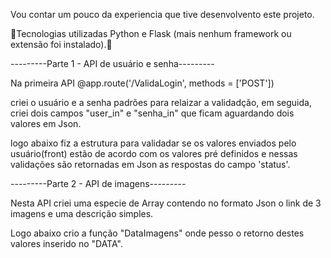 
Vou contar um pouco da experiencia que tive desenvolvento este projeto.



🚨Tecnologias utilizadas Python e Flask (mais nenhum framework ou extensão foi instalado).🚨



---------Parte 1 - API de usuário e senha---------

Na primeira API @app.route('/ValidaLogin', methods = ['POST'])

criei o usuário e a senha padrões para relaizar a validadção, em seguida, criei dois campos "user_in" e "senha_in" que ficam aguardando dois valores em Json.

logo abaixo fiz a estrutura para validadar se os valores enviados pelo usuário(front) estão de acordo com os valores pré definidos e nessas validações são
retornadas em Json as respostas do campo 'status'.


---------Parte 2 - API de imagens---------

Nesta API criei uma especie de Array contendo no formato Json o link de 3 imagens e uma descrição simples.

Logo abaixo crio a função "DataImagens" onde pesso o retorno destes valores inserido no "DATA".
